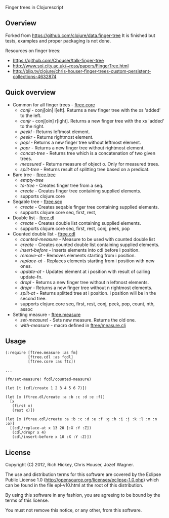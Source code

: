 Finger trees in Clojurescript

## Overview

Forked from https://github.com/clojure/data.finger-tree
It is finished but tests, examples and proper packaging is not done.

Resources on finger trees:

* https://github.com/Chouser/talk-finger-tree
* http://www.soi.city.ac.uk/~ross/papers/FingerTree.html
* http://blip.tv/clojure/chris-houser-finger-trees-custom-persistent-collections-4632874

## Quick overview

* Common for all finger trees - [ftree.core](https://github.com/wagjo/ftree/blob/master/src/cljs/ftree/core.cljs)
  * _conjl_ - conj[oin] l[eft]. Returns a new finger tree with the xs 'added'
  to the left.
  * _conjr_ - conj[oin] r[ight]. Returns a new finger tree with the xs
  'added' to the right.
  * _peekl_ - Returns leftmost element.
  * _peekr_ - Returns rightmost element.
  * _popl_ - Returns a new finger tree without leftmost element.
  * _popr_ - Returns a new finger tree without rightmost element.
  * _concat-tree_ - Returns tree which is a concatenation of two given trees.
  * _measured_ - Returns measure of object o. Only for measured trees.
  * _split-tree_ - Returns result of splitting tree based on a predicat.
* Bare tree - [ftree.tree](https://github.com/wagjo/ftree/blob/master/src/cljs/ftree/tree.cljs)
  * _empty-tree_
  * _to-tree_ - Creates finger tree from a seq.
  * _create_ - Creates finger tree containing supplied elements.
  * supports clojure.core 
* Seqable tree - [ftree.seq](https://github.com/wagjo/ftree/blob/master/src/cljs/ftree/seq.cljs)
  * _create_ - Creates seqable finger tree containing supplied elements.
  * supports clojure.core seq, first, rest, 
* Double list - [ftree.dl](https://github.com/wagjo/ftree/blob/master/src/cljs/ftree/dl.cljs)
  * _create_ - Creates double list containing supplied elements.
  * supports clojure.core seq, first, rest, conj, peek, pop
* Counted double list - [ftree.cdl](https://github.com/wagjo/ftree/blob/master/src/cljs/ftree/cdl.cljs)
  * _counted-measure_ - Measure to be used with counted double list
  * _create_ - Creates counted double list containing supplied elements.
  * _insert-before_ - Inserts elements into cdl before i position.
  * _remove-at_ - Removes elements starting from i position.
  * _replace-at_ - Replaces elements starting from i position with new ones.
  * _update-at_ - Updates element at i position with result of calling update-fn.
  * _dropl_ - Returns a new finger tree without n leftmost elements.
  * _dropr_ - Returns a new finger tree without n rightmost elements.
  * _split-at_ - Returns splitted tree at i position. i position will be in the
  second tree.
  * supports clojure.core seq, first, rest, conj, peek, pop, count, nth, assoc
* Setting measure - [ftree.measure](https://github.com/wagjo/ftree/blob/master/src/cljs/ftree/measure.cljs)
  * _set-measure!_ - Sets new measure. Returns the old one.
  * _with-measure_ - macro defined in [ftree/measure.clj](https://github.com/wagjo/ftree/blob/master/src/clj/ftree/measure.cljs)
  
## Usage

    (:require [ftree.measure :as fm]
              [ftree.cdl :as fcdl]
              [ftree.core :as ftc])

    ...

    (fm/set-measure! fcdl/counted-measure)

    (let [t (cdl/create 1 2 3 4 5 6 7)])
    
    (let [x (ftree.dl/create :a :b :c :d :e :f)]
      [x
       (first x)
       (rest x)])
    
    (let [x (ftree.cdl/create :a :b :c :d :e :f :g :h :i :j :k :l :m :n :o)]
      [(cdl/replace-at x 13 20 [:X :Y :Z])
       (cdl/dropr x 4)
       (cdl/insert-before x 10 :X :Y :Z)])

## License

Copyright (C) 2012, Rich Hickey, Chris Houser, Jozef Wagner.

The use and distribution terms for this software are covered by the
Eclipse Public License 1.0 
(http://opensource.org/licenses/eclipse-1.0.php) which can be found
 in the file epl-v10.html at the root of this distribution.

By using this software in any fashion, you are agreeing to be bound
by the terms of this license.

You must not remove this notice, or any other, from this software.
